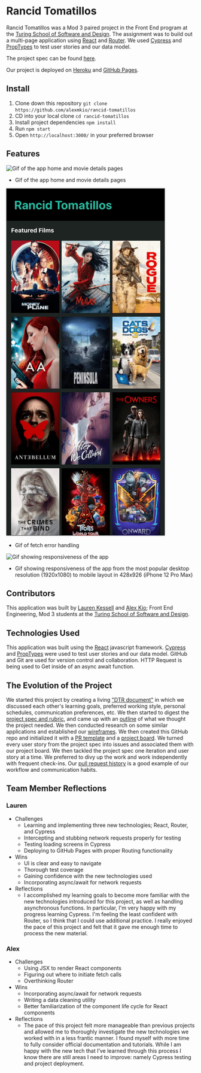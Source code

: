 # Rancid Tomatillos

Rancid Tomatillos was a Mod 3 paired project in the Front End program at the [Turing School of Software and Design](https://turing.io/). The assignment was to build out a multi-page application using [React](https://reactjs.org/) and [Router](https://reactrouter.com/). We used [Cypress](https://www.cypress.io/) and [PropTypes](https://reactjs.org/docs/typechecking-with-proptypes.html) to test user stories and our data model.

The project spec can be found [here](https://frontend.turing.edu/projects/module-3/rancid-tomatillos-v3.html).

Our project is deployed on [Heroku](https://tomatillos-2021.herokuapp.com/) and [GitHub Pages](https://alexmkio.github.io/rancid-tomatillos/#/).

## Install

1. Clone down this repository `git clone https://github.com/alexmkio/rancid-tomatillos`
2. CD into your local clone `cd rancid-tomatillos`
3. Install project dependencies `npm install`
4. Run `npm start`
5. Open `http://localhost:3000/` in your preferred browser

## Features

![Gif of the app home and movie details pages](src/readme/01.gif)
* Gif of the app home and movie details pages

![Gif of fetch error handling](src/readme/02.gif)
* Gif of fetch error handling

![Gif showing responsiveness of the app](src/readme/03.gif)
* Gif showing responsiveness of the app from the most popular desktop resolution (1920x1080) to mobile layout in 428x926 (iPhone 12 Pro Max)

## Contributors

This application was built by [Lauren Kessell](https://github.com/LKessell) and [Alex Kio](https://github.com/alexmkio/); Front End Engineering, Mod 3 students at the [Turing School of Software and Design](https://turing.io/).

## Technologies Used

This application was built using the [React](https://reactjs.org/) javascript framework. [Cypress](https://www.cypress.io/) and [PropTypes](https://reactjs.org/docs/typechecking-with-proptypes.html) were used to test user stories and our data model. GitHub and Git are used for version control and collaboration. HTTP Request is being used to Get inside of an async await function.

## The Evolution of the Project

We started this project by creating a living ["DTR document"](https://gist.github.com/alexmkio/0255d484206a058245d9c0dabaefc373) in which we discussed each other's learning goals, preferred working style, personal schedules, communication preferences, etc. We then started to digest the [project spec and rubric](https://frontend.turing.edu/projects/module-3/rancid-tomatillos-v3.html), and came up with an [outline](https://gist.github.com/alexmkio/655c87daf975a46483119ce85c575e3f) of what we thought the project needed. We then conducted research on some similar applications and established our [wireframes](https://lkessell.invisionapp.com/freehand/Tomatillos-UoeK1zaPE). We then created this GitHub repo and initialized it with a [PR template](https://github.com/alexmkio/rancid-tomatillos/blob/main/pull_request_template.md) and a [project board](https://github.com/alexmkio/rancid-tomatillos/projects/1). We turned every user story from the project spec into issues and associated them with our project board. We then tackled the project spec one iteration and user story at a time. We preferred to divy up the work and work independently with frequent check-ins. Our [pull request history](https://github.com/alexmkio/rancid-tomatillos/pulls?q=is%3Apr+is%3Aclosed+sort%3Acreated-asc) is a good example of our workflow and communication habits.

## Team Member Reflections

### Lauren
* Challenges
  * Learning and implementing three new technologies; React, Router, and Cypress
  * Intercepting and stubbing network requests properly for testing
  * Testing loading screens in Cypress
  * Deploying to GitHub Pages with proper Routing functionality
* Wins
  * UI is clear and easy to navigate
  * Thorough test coverage
  * Gaining confidence with the new technologies used
  * Incorporating async/await for network requests
* Reflections
  * I accomplished my learning goals to become more familiar with the new technologies introduced for this project, as well as handling asynchronous functions. In particular, I'm very happy with my progress learning Cypress. I'm feeling the least confident with Router, so I think that I could use additional practice. I really enjoyed the pace of this project and felt that it gave me enough time to process the new material.

### Alex
* Challenges
  * Using JSX to render React components
  * Figuring out where to initiate fetch calls
  * Overthinking Router
* Wins
  * Incorporating async/await for network requests
  * Writing a data cleaning utility
  * Better familiarization of the component life cycle for React components
* Reflections
  * The pace of this project felt more manageable than previous projects and allowed me to thoroughly investigate the new technologies we worked with in a less frantic manner. I found myself with more time to fully consider official documentation and tutorials. While I am happy with the new tech that I’ve learned through this process I know there are still areas I need to improve: namely Cypress testing and project deployment.
